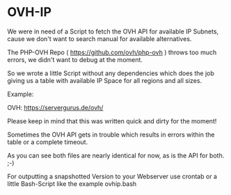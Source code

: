 # OVH-IP

We were in need of a Script to fetch the OVH API for available IP Subnets, cause we don't want to search manual for available alternatives. 

The PHP-OVH Repo ( https://github.com/ovh/php-ovh ) throws too much errors, we didn't want to debug at the moment. 

So we wrote a little Script without any dependencies which does the job giving us a table with available IP Space for all regions and all sizes. 

Example: 

OVH:  https://servergurus.de/ovh/

Please keep in mind that this was written quick and dirty for the moment! 

Sometimes the OVH API gets in trouble which results in errors within the table or a complete timeout. 

As you can see both files are nearly identical for now, as is the API for both. ;-) 

For outputting a snapshotted Version to your Webserver use crontab or a little Bash-Script like the example ovhip.bash 


